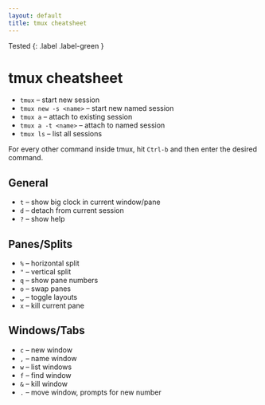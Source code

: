 ```yaml
---
layout: default
title: tmux cheatsheet
---
```


Tested
{: .label .label-green }
# tmux cheatsheet

- `tmux` – start new session
- `tmux new -s <name>` – start new named session
- `tmux a` – attach to existing session
- `tmux a -t <name>` – attach to named session
- `tmux ls` – list all sessions

For every other command inside tmux, hit `Ctrl-b` and then enter the desired command.

## General

- `t` – show big clock in current window/pane
- `d` – detach from current session
- `?` – show help

## Panes/Splits

- `%` – horizontal split
- `"` – vertical split
- `q` – show pane numbers
- `o` – swap panes
- `⍽` – toggle layouts
- `x` – kill current pane

## Windows/Tabs

- `c` – new window
- `,` – name window
- `w` – list windows
- `f` – find window
- `&` – kill window
- `.` – move window, prompts for new number
